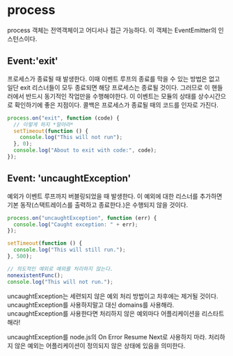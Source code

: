 # process

process 객체는 전역객체이고 어디서나 접근 가능하다. 이 객체는 EventEmitter의 인스턴스이다.

## Event:'exit'

프로세스가 종료될 때 발생한다. 이때 이벤트 루프의 종료를 막을 수 있는 방법은 없고 일단 exit 리스너들이 모두 종료되면 해당 프로세스는 종료될 것이다. 그러므로 이 핸들러에서 반드시 동기적인 작업만을 수행해야한다. 이 이벤트는 모듈의 상태를 상수시간으로 확인하기에 좋은 지점이다. 콜백은 프로세스가 종료될 때의 코드를 인자로 가진다.

```javascript
process.on("exit", function (code) {
  // 이렇게 하지 *말아라*
  setTimeout(function () {
    console.log("This will not run");
  }, 0);
  console.log("About to exit with code:", code);
});
```

## Event: 'uncaughtException'

예외가 이벤트 루프까지 버블링되었을 때 발생한다. 이 예외에 대한 리스너를 추가하면 기본 동작(스택트레이스를 출력하고 종료한다.)은 수행되지 않을 것이다.

```javascript
process.on("uncaughtException", function (err) {
  console.log("Caught exception: " + err);
});

setTimeout(function () {
  console.log("This will still run.");
}, 500);

// 의도적인 예외로 예외를 처리하지 않는다.
nonexistentFunc();
console.log("This will not run.");
```

uncaughtException는 세련되지 않은 예외 처리 방법이고 차후에는 제거될 것이다.
uncaughtException를 사용하지말고 대신 domains를 사용해라. uncaughtException를 사용한다면 처리하지 않은 예외마다 어플리케이션을 리스타트해라!

uncaughtException를 node.js의 On Error Resume Next로 사용하지 마라. 처리하지 않은 예외는 어플리케이션이 정의되지 않은 상태에 있음을 의미한다.
